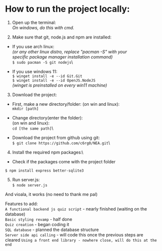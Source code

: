 # How to run the project locally:

1. Open up the terminal:\
*On windows, do this with cmd.*

2. Make sure that git, node.js and npm are installed:
- If you use arch linux:\
*(or any other linux distro, replace "pacman -S" with your\
specific package manager installation command)*\
`$ sudo pacman -S git nodejs`\

- If you use windows 11:\
`$ winget install -e --id Git.Git`\
`$ winget install -e --id OpenJS.NodeJS`\
*(winget is preinstalled on every win11 machine)*

3. Download the project:
- First, make a new directory/folder:
(on win and linux):\
`mkdir [path]`

- Change directory(enter the folder):\
(on win and linux):\
`cd [the same path]`\

- Download the project from github using git:\
`$ git clone https://github.com/c6rg0/NEA.git`\

4. Install the required npm packages:\
- Check if the packages come with the project folder

`$ npm install express better-sqlite3`


5. Run server.js:\
`$ node server.js`

And vioala, it works (no need to thank me pal)

Features to add:\
`A functional backend js quiz script` - nearly finished (waiting on the database)\
`Basic styling revamp` - half done\
`Quiz creation` - began coding it\
`SQL database` - planned the database structure\
`Server side api calling` - will code this once the previous steps are cleared
`Using a front end library - nowhere close, will do this at the end`

